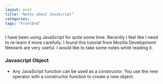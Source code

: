 ```yaml
---
layout: post
title: "Notes about JavaScript"
categories:
tags: "FrontEnd"
---
```


I have been using JavaScript for quite some time. Recently I feel like I need to re-learn it more carefully. I found this tutorial from Mozilla Development Netowrk are very useful. I would like to take some notes while reading it.

### Javascript Object

- Any JavaScript function can be used as a constructor. You use the new operator with a constructor function to create a new object.


